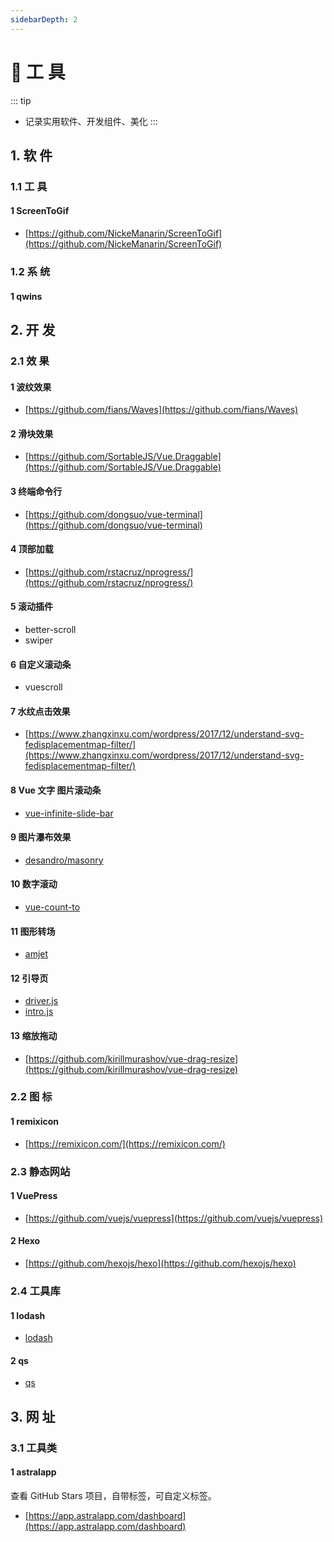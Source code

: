```yaml
---
sidebarDepth: 2
---
```

# 📌 工 具
::: tip
- 记录实用软件、开发组件、美化
:::

## 1. 软 件
### 1.1 工 具
#### 1 ScreenToGif
- [https://github.com/NickeManarin/ScreenToGif](https://github.com/NickeManarin/ScreenToGif)

### 1.2 系 统
#### 1 qwins

## 2. 开 发
### 2.1 效 果
#### 1 波纹效果
- [https://github.com/fians/Waves](https://github.com/fians/Waves)

#### 2 滑块效果
- [https://github.com/SortableJS/Vue.Draggable](https://github.com/SortableJS/Vue.Draggable)

#### 3 终端命令行
- [https://github.com/dongsuo/vue-terminal](https://github.com/dongsuo/vue-terminal)

#### 4 顶部加载
- [https://github.com/rstacruz/nprogress/](https://github.com/rstacruz/nprogress/)

#### 5 滚动插件
- better-scroll
- swiper

#### 6 自定义滚动条
- vuescroll

#### 7 水纹点击效果
- [https://www.zhangxinxu.com/wordpress/2017/12/understand-svg-fedisplacementmap-filter/](https://www.zhangxinxu.com/wordpress/2017/12/understand-svg-fedisplacementmap-filter/)

#### 8 Vue 文字 图片滚动条
- [vue-infinite-slide-bar](https://github.com/biigpongsatorn/vue-infinite-slide-bar)

#### 9 图片瀑布效果
- [desandro/masonry](https://github.com/desandro/masonry)

#### 10 数字滚动
- [vue-count-to](https://github.com/PanJiaChen/vue-countTo)

#### 11 图形转场
- [amjet](https://github.com/Rich-Harris/ramjet)

#### 12 引导页
- [driver.js](https://github.com/kamranahmedse/driver.js)
- [intro.js](https://github.com/usablica/intro.js)

#### 13 缩放拖动
- [https://github.com/kirillmurashov/vue-drag-resize](https://github.com/kirillmurashov/vue-drag-resize)

### 2.2 图 标
#### 1 remixicon
- [https://remixicon.com/](https://remixicon.com/)

### 2.3 静态网站
#### 1 VuePress
- [https://github.com/vuejs/vuepress](https://github.com/vuejs/vuepress)

#### 2 Hexo
- [https://github.com/hexojs/hexo](https://github.com/hexojs/hexo)

### 2.4 工具库
#### 1 lodash
- [lodash](https://www.lodashjs.com/docs/latest)
#### 2 qs
- [qs](https://github.com/ljharb/qs)
## 3. 网 址
### 3.1 工具类
#### 1 astralapp
查看 GitHub Stars 项目，自带标签，可自定义标签。
- [https://app.astralapp.com/dashboard](https://app.astralapp.com/dashboard)